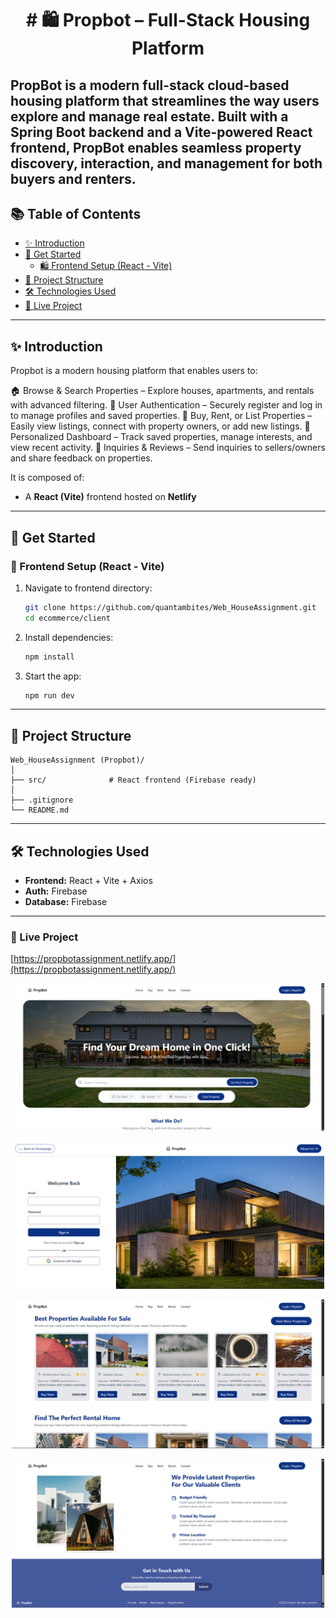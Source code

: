 <h1 align="center"># 🛍️ Propbot – Full-Stack Housing Platform</h1>

PropBot is a modern full-stack cloud-based housing platform that streamlines the way users explore and manage real estate. Built with a Spring Boot backend and a Vite-powered React frontend, PropBot enables seamless property discovery, interaction, and management for both buyers and renters.
---

## 📚 Table of Contents

- [✨ Introduction](#-introduction)
- [🚀 Get Started](#-get-started)
  - [🛍️ Frontend Setup (React - Vite)](#-frontend-setup-react)
- [📂 Project Structure](#-project-structure)
- [🛠️ Technologies Used](#️-technologies-used)
- [🔗 Live Project](#-live-project)
---

## ✨ Introduction

Propbot is a modern housing platform that enables users to:

🏠 Browse & Search Properties – Explore houses, apartments, and rentals with advanced filtering.
👤 User Authentication – Securely register and log in to manage profiles and saved properties.
📌 Buy, Rent, or List Properties – Easily view listings, connect with property owners, or add new listings.
🛒 Personalized Dashboard – Track saved properties, manage interests, and view recent activity.
💬 Inquiries & Reviews – Send inquiries to sellers/owners and share feedback on properties.

It is composed of:
- A **React (Vite)** frontend hosted on **Netlify**

---

## 🚀 Get Started

### 📱 Frontend Setup (React - Vite)


1. Navigate to frontend directory:
   ```bash
   git clone https://github.com/quantambites/Web_HouseAssignment.git
   cd ecommerce/client
   ```

2. Install dependencies:
   ```bash
   npm install
   ```


3. Start the app:
   ```bash
   npm run dev
   ```

---


## 📂 Project Structure

```
Web_HouseAssignment (Propbot)/
│
├── src/              # React frontend (Firebase ready)
│
├── .gitignore
└── README.md
```

---

## 🛠️ Technologies Used

- **Frontend:** React + Vite +  Axios
- **Auth:** Firebase
- **Database:** Firebase


---
### 🔗 Live Project

[https://propbotassignment.netlify.app/](https://propbotassignment.netlify.app/)






<p align="center">
  <img src="home.png" alt="App Screenshot" width="500"/>
</p>

<p align="center">
  <img src="login.png" alt="App Screenshot" width="500"/>
</p>

<p align="center">
  <img src="featured.png" alt="App Screenshot" width="500"/>
</p>


<p align="center">
  <img src="about.png" alt="App Screenshot" width="500"/>
</p>
